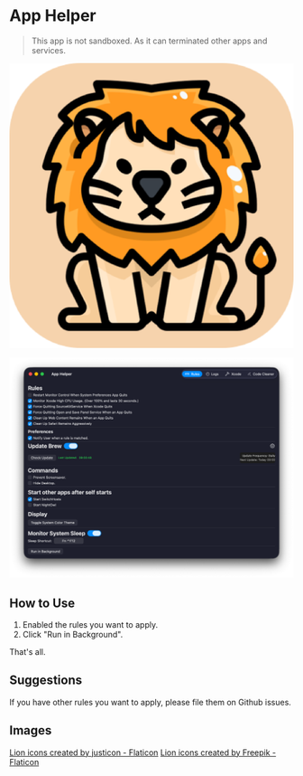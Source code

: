 # App Helper
> This app is not sandboxed. As it can terminated other apps and services.

![icon_256pt@2x-w256](assets/icon_256pt@2x.png)

![](assets/17597904258366.png)


## How to Use
1. Enabled the rules you want to apply.
2. Click "Run in Background".

That's all. 

## Suggestions
If you have other rules you want to apply, please file them on Github issues.

## Images
<a href="https://www.flaticon.com/free-icons/lion" title="lion icons">Lion icons created by justicon - Flaticon</a>
<a href="https://www.flaticon.com/free-icons/lion" title="lion icons">Lion icons created by Freepik - Flaticon</a>
